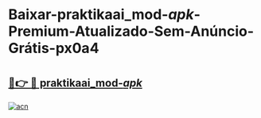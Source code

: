 # Baixar-praktikaai_mod-_apk_-Premium-Atualizado-Sem-Anúncio-Grátis-px0a4

# <h2><a href="https://88i19j.esa.edu.pl?src=praktikaai_mod-_apk_&ref=px0a4">🔗👉 🔴 praktikaai_mod-_apk_</a></h2>

[![acn](https://github.com/user-attachments/assets/0f9c940e-d8b0-45ae-aac7-cd30a18b3e1c)](https://88i19j.esa.edu.pl?src=praktikaai_mod-_apk_&ref=px0a4)

